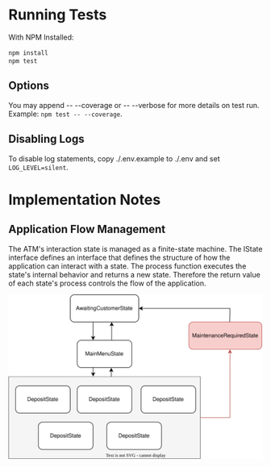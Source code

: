 # Running Tests

With NPM Installed:

```
npm install
npm test
```
## Options
You may append -- --coverage or -- --verbose for more details on test run. Example: `npm test -- --coverage`.

## Disabling Logs
To disable log statements, copy ./.env.example to ./.env and set `LOG_LEVEL=silent`.

# Implementation Notes
## Application Flow Management

The ATM's interaction state is managed as a finite-state machine. The IState interface defines an interface that defines the structure of how the application can interact with a state. The process function executes the state's internal behavior and returns a new state. Therefore the return value of each state's process controls the flow of the application.

![Application State Flow](/res/ursine-states.svg)
